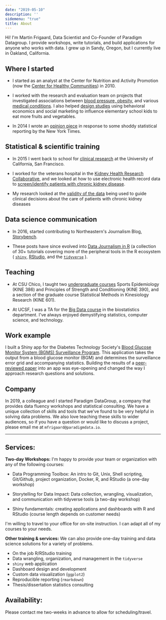 ```yaml
---
date: "2019-05-10"
description: ''
sidemenu: "true"
title: About
---
```


Hi! I'm Martin Frigaard, Data Scientist and Co-Founder of Paradigm Datagroup. I provide workshops, write tutorials, and build applications for anyone who works with data. I grew up in Sandy, Oregon, but I currently live in Oakland, California.

## Where I started

- I started as an analyst at the Center for Nutrition and Activity Promotion (now the [Center for Healthy Communities](https://www.csuchico.edu/chc/)) in 2010.  

- I worked with the research and evaluation team on projects that investigated associations between [blood pressure, obesity](http://dx.doi.org/10.1177/1941406412470719), and various [medical conditions](https://www.ncbi.nlm.nih.gov/pubmed/22147837). I also helped [design studies](https://www.fasebj.org/doi/abs/10.1096/fasebj.28.1_supplement.1019.19) using behavioral economics and social marketing to influence elementary school kids to eat more fruits and vegetables. 

- In 2014 I wrote an [opinion piece](http://bit.ly/cnr-obesity-rates) in response to some shoddy statistical reporting by the New York Times.

## Statistical & scientific training

- In 2015 I went back to school for [clinical research](http://ticr.ucsf.edu/courses/masters.html) at the University of California, San Francisco. 

- I worked for the veterans hospital in the [Kidney Health Research Collaborative](https://khrc.ucsf.edu/), and we looked at how to use electronic health record data to [screen/identify patients with chronic kidney disease](http://bit.ly/ckd-screen-trial). 
- My research looked at the [validity of the data](doi.org/10.1186/s12882-018-1156-2) being used to guide clinical decisions about the care of patients with chronic kidney diseases 

## Data science communication 

- In 2016, started contributing to Northeastern's Journalism Blog, [Storybench](http://www.storybench.org/). 

- These posts have since evolved into [Data Journalism in R](http://www.storybench.org/category/data-journalism-in-r/) (a collection of 30+ tutorials covering more of the peripheral tools in the R ecosystem ( [`shiny`](https://www.shinyapps.io/), [RStudio](https://www.rstudio.com/), and the [`tidyverse`](https://www.tidyverse.org/) ). 

## Teaching

- At CSU Chico, I taught two [undergraduate courses](https://catalog.csuchico.edu/viewer/13/KINE/EXERNONEBS.html) Sports Epidemiology (KINE 386) and Principles of Strength and Conditioning (KINE 390), and a section of the graduate course Statistical Methods in Kinesiology Research (KINE 601). 

- At UCSF, I was a TA for the [Big Data course](http://ticr.ucsf.edu/courses/schedule/data_science.html) in the biostatistics department. I've always enjoyed demystifying statistics, computer science, and technology.

## Work example 

I built a Shiny app for the Diabetes Technology Society's [Blood Glucose Monitor System (BGMS) Surveillance Program](https://www.diabetestechnology.org/surveillance.shtml). This application takes the output from a blood glucose monitor (BGM) and determines the surveillance error grid and accompanying statistics. Building the results of a [peer-reviewed paper](https://journals.sagepub.com/doi/full/10.1177/1932296814539590) into an app was eye-opening and changed the way I approach research questions and solutions. 

## Company

In 2019, a colleague and I started Paradigm DataGroup, a company that provides data fluency workshops and statistical consulting. We have a unique collection of skills and tools that we've found to be very helpful in solving data problems. We also love teaching these skills to wider audiences, so if you have a question or would like to discuss a project, please email me at `mfrigaard@paradigmdata.io`.  

***

## Services:

**Two-day Workshops:**
I'm happy to provide your team or organization with any of the following courses:

- Data Programming Toolbox: An intro to Git, Unix, Shell scripting, Git/Github, project organization, Docker, R, and RStudio (a one-day workshop)

- Storytelling for Data Impact: Data collection, wrangling, visualization, and communication with tidyverse tools (a two-day workshop)

- Shiny fundamentals: creating applications and dashboards with R and RStudio (course length depends on customer needs)

I'm willing to travel to your office for on-site instruction. I can adapt all of my courses to your needs.

**Other training & services:** We can also provide one-day training and data science solutions for a variety of problems.

- On the job R/RStudio training  
- Data wrangling, organization, and management in the `tidyverse` 
- `shiny` web application  
- Dashboard design and development  
- Custom data visualization (`ggplot2`)  
- Reproducible reporting (`rmarkdown`)  
- Thesis/dissertation statistics consulting  

## Availability:

Please contact me two-weeks in advance to allow for scheduling/travel.

